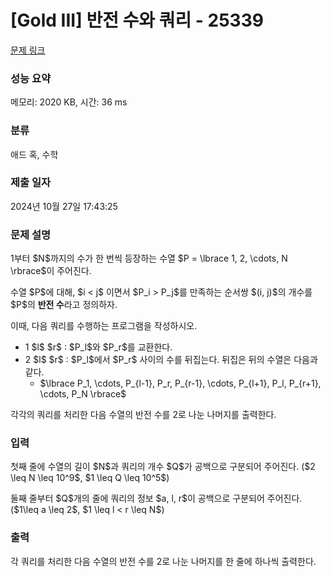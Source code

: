 # [Gold III] 반전 수와 쿼리 - 25339 

[문제 링크](https://www.acmicpc.net/problem/25339) 

### 성능 요약

메모리: 2020 KB, 시간: 36 ms

### 분류

애드 혹, 수학

### 제출 일자

2024년 10월 27일 17:43:25

### 문제 설명

<p>1부터 $N$까지의 수가 한 번씩 등장하는 수열 $P = \lbrace 1, 2, \cdots, N \rbrace$이 주어진다.</p>

<p>수열 $P$에 대해, $i < j$ 이면서 $P_i > P_j$를 만족하는 순서쌍 $(i, j)$의 개수를 $P$의 <strong>반전 수</strong>라고 정의하자.</p>

<p>이때, 다음 쿼리를 수행하는 프로그램을 작성하시오.</p>

<ul>
	<li>1 $l$ $r$ : $P_l$와 $P_r$를 교환한다.</li>
	<li>2 $l$ $r$ : $P_l$에서 $P_r$ 사이의 수를 뒤집는다. 뒤집은 뒤의 수열은 다음과 같다.
	<ul>
		<li>$\lbrace P_1, \cdots, P_{l-1}, P_r, P_{r-1}, \cdots, P_{l+1}, P_l, P_{r+1}, \cdots, P_N \rbrace$</li>
	</ul>
	</li>
</ul>

<p>각각의 쿼리를 처리한 다음 수열의 반전 수를 2로 나눈 나머지를 출력한다.</p>

### 입력 

 <p>첫째 줄에 수열의 길이 $N$과 쿼리의 개수 $Q$가 공백으로 구분되어 주어진다. ($2 \leq N \leq 10^9$, $1 \leq Q \leq 10^5$)</p>

<p>둘째 줄부터 $Q$개의 줄에 쿼리의 정보 $a, l, r$이 공백으로 구분되어 주어진다. ($1\leq a \leq 2$, $1 \leq l < r \leq N$)</p>

### 출력 

 <p>각 쿼리를 처리한 다음 수열의 반전 수를 2로 나눈 나머지를 한 줄에 하나씩 출력한다.</p>

